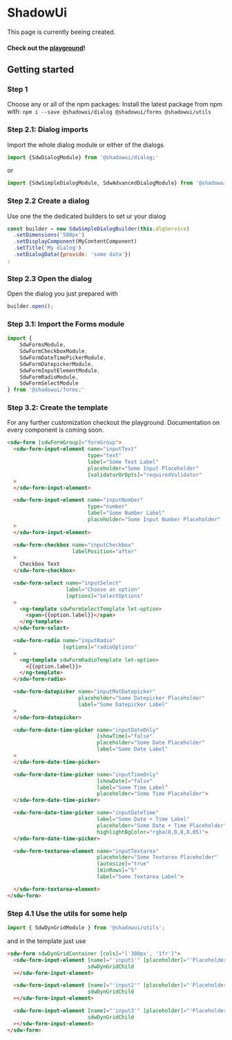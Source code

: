 # ShadowUi

This page is currently beeing created.

#### Check out the [playground](https://shadow-ui.owehmer.now.sh/)!

## Getting started
### Step 1
Choose any or all of the npm packages: 
Install the latest package from npm with: ``npm i --save @shadowui/dialog @shadowui/forms @shadowui/utils``

### Step 2.1: Dialog imports
Import the whole dialog module or either of the dialogs
```js
import {SdwDialogModule} from '@shadowui/dialog;'
```
or
```js
import {SdwSimpleDialogModule, SdwAdvancedDialogModule} from '@shadowui/dialog;'
```

### Step 2.2 Create a dialog
Use one the the dedicated builders to set ur your dialog
```js
const builder = new SdwSimpleDialogBuilder(this.dlgService)
  .setDimensions('500px')
  .setDisplayComponent(MyContentComponent)
  .setTitle('My dialog')
  .setDialogData({provide: 'some data'})
;
```

### Step 2.3 Open the dialog
Open the dialog you just prepared with
```js
builder.open();
```

### Step 3.1: Import the Forms module
```js
import {
    SdwFormsModule,
    SdwFormCheckboxModule,
    SdwFormDateTimePickerModule,
    SdwFormDatepickerModule,
    SdwFormInputElementModule,
    SdwFormRadioModule,
    SdwFormSelectModule
} from '@shadowui/forms;'
```

### Step 3.2: Create the template
For any further customization checkout the playground. Documentation on every component is coming soon.
```html
<sdw-form [sdwFormGroup]="formGroup">
  <sdw-form-input-element name="inputText"
                          type="text"
                          label="Some Text Label"
                          placeholder="Some Input Placeholder"
                          [validatorOrOpts]="requiredValidator"
  >
  </sdw-form-input-element>

  <sdw-form-input-element name="inputNumber"
                          type="number"
                          label="Some Number Label"
                          placeholder="Some Input Number Placeholder"
  >
  </sdw-form-input-element>

  <sdw-form-checkbox name="inputCheckbox"
                     labelPosition="after"
  >
    Checkbox Text
  </sdw-form-checkbox>

  <sdw-form-select name="inputSelect"
                   label="Choose an option"
                   [options]="selectOptions"
  >
    <ng-template sdwFormSelectTemplate let-option>
      <span>{{option.label}}</span>
    </ng-template>
  </sdw-form-select>

  <sdw-form-radio name="inputRadio"
                  [options]="radioOptions"
  >
    <ng-template sdwFormRadioTemplate let-option>
      <{{option.label}}>
    </ng-template>
  </sdw-form-radio>

  <sdw-form-datepicker name="inputMatDatepicker"
                       placeholder="Some Datepicker Placeholder"
                       label="Some Datepicker Label"
  >
  </sdw-form-datepicker>

  <sdw-form-date-time-picker name="inputDateOnly"
                             [showTime]="false"
                             placeholder="Some Date Placeholder"
                             label="Some Date Label"
  >
  </sdw-form-date-time-picker>

  <sdw-form-date-time-picker name="inputTimeOnly"
                             [showDate]="false"
                             label="Some Time Label"
                             placeholder="Some Time Placeholder">
  </sdw-form-date-time-picker>

  <sdw-form-date-time-picker name="inputDateTime"
                             label="Some Date + Time Label"
                             placeholder="Some Date + Time Placeholder"
                             highlightBgColor="rgba(0,0,0,0.05)">
  </sdw-form-date-time-picker>

  <sdw-form-textarea-element name="inputTextarea"
                             placeholder="Some Textarea Placeholder"
                             [autosize]="true"
                             [minRows]="5"
                             label="Some Textarea Label">

  </sdw-form-textarea-element>
</sdw-form>
```

### Step 4.1 Use the utils for some help
```js
import { SdwDynGridModule } from '@shadowui/utils';
```

and in the template just use

```html
<sdw-form sdwDynGridContainer [cols]="['300px', '1fr']">
  <sdw-form-input-element [name]="'input1'" [placeholder]="'Placeholder 1'"
                          sdwDynGridChild
  ></sdw-form-input-element>

  <sdw-form-input-element [name]="'input2'" [placeholder]="'Placeholder 3'"
                          sdwDynGridChild
  ></sdw-form-input-element>

  <sdw-form-input-element [name]="'input3'" [placeholder]="'Placeholder 3'"
                          sdwDynGridChild
  ></sdw-form-input-element>
</sdw-form>

```
